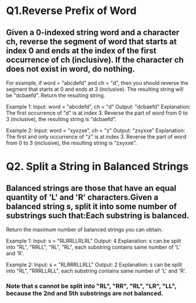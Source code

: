 # Q1.Reverse Prefix of Word
## Given a 0-indexed string word and a character ch, reverse the segment of word that starts at index 0 and ends at the index of the first occurrence of ch (inclusive). If the character ch does not exist in word, do nothing.

For example, 
if word = "abcdefd" and ch = "d", then you should reverse the segment that starts at 0 and ends at 3 (inclusive). The resulting string will be "dcbaefd".
Return the resulting string.

 Example 1:
Input: word = "abcdefd", ch = "d" Output: "dcbaefd"
Explanation: The first occurrence of "d" is at index 3.
Reverse the part of word from 0 to 3 (inclusive), the resulting string is "dcbaefd". 

Example 2:
Input: word = "xyxzxe", ch = "z" Output: "zxyxxe"
Explanation: The first and only occurrence of "z" is at index 3.
Reverse the part of word from 0 to 3 (inclusive), the resulting string is "zxyxxe". 

# Q2. Split a String in Balanced Strings 

## Balanced strings are those that have an equal quantity of 'L' and 'R' characters.Given a balanced string s, split it into some number of substrings such that:Each substring is balanced.
Return the maximum number of balanced strings you can obtain.

Example 1:
Input: s = "RLRRLLRLRL"
Output: 4
Explanation: s can be split into "RL", "RRLL", "RL", "RL", each substring contains same number of 'L' and 'R'.

Example 2:
Input: s = "RLRRRLLRLL"
Output: 2
Explanation: s can be split into "RL", "RRRLLRLL", each substring contains same number of 'L' and 'R'.

### Note that s cannot be split into "RL", "RR", "RL", "LR", "LL", because the 2nd and 5th substrings are not balanced.
